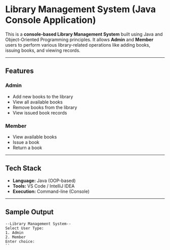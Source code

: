 #  Library Management System (Java Console Application)

This is a **console-based Library Management System** built using Java and Object-Oriented Programming principles. It allows **Admin** and **Member** users to perform various library-related operations like adding books, issuing books, and viewing records.

---

##  Features

###  Admin

* Add new books to the library
* View all available books
* Remove books from the library
* View issued book records

###  Member

* View available books
* Issue a book
* Return a book

---

##  Tech Stack

* **Language:** Java (OOP-based)
* **Tools:** VS Code / IntelliJ IDEA
* **Execution:** Command-line (Console)

---


## Sample Output

```
--Library Management System--
Select User Type:
1. Admin
2. Member
Enter choice:
``

